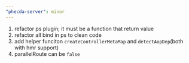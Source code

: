 ```yaml
---
"phecda-server": minor
---
```


1. refactor ps plugin; it must be a function that return value
2. refactor all bind in ps to clean code
3. add helper funciton `createControllerMetaMap` and `detectAopDep`(both with hmr support)
4. parallelRoute can be `false`